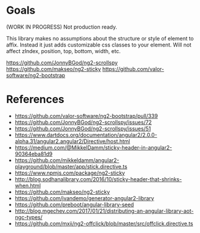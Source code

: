 # Goals

(WORK IN PROGRESS) Not production ready.

This library makes no assumptions about the structure or style of element to affix.
Instead it just adds customizable css classes to your element.
Will not affect zIndex, position, top, bottom, width, etc.

https://github.com/JonnyBGod/ng2-scrollspy
https://github.com/makseo/ng2-sticky
https://github.com/valor-software/ng2-bootstrap



# References

- https://github.com/valor-software/ng2-bootstrap/pull/339
- https://github.com/JonnyBGod/ng2-scrollspy/issues/72
- https://github.com/JonnyBGod/ng2-scrollspy/issues/51
- https://www.dartdocs.org/documentation/angular2/2.0.0-alpha.31/angular2.angular2/Directive/host.html
- https://medium.com/@MikkelDamm/sticky-header-in-angular2-90364eba81d9
- https://github.com/mikkeldamm/angular2-playground/blob/master/app/stick.directive.ts
- https://www.npmjs.com/package/ng2-sticky
- http://blog.sodhanalibrary.com/2016/10/sticky-header-that-shrinks-when.html
- https://github.com/makseo/ng2-sticky
- https://github.com/jvandemo/generator-angular2-library
- https://github.com/preboot/angular-library-seed
- http://blog.mgechev.com/2017/01/21/distributing-an-angular-library-aot-ngc-types/
- https://github.com/mxii/ng2-offclick/blob/master/src/offclick.directive.ts